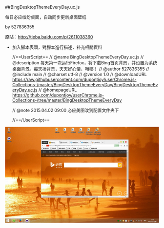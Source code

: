 ##BingDesktopThemeEveryDay.uc.js

每日必应缤纷桌面，自动同步更新桌面壁纸

by 527836355

原貼：http://tieba.baidu.com/p/2611038360

- 加入腳本表頭，對腳本進行描述，补充相關資料

     //==UserScript==
     // @name         BingDesktopThemeEveryDay.uc.js
     // @description  每天第一次运行Firefox，将下载Bing首页背景，并设置为系统桌面背景。每天換背景，天天好心情，哦㖿！
     // @author       527836355
     // @include      main
     // @charset      utf-8
     // @version      1.0
     // @downloadURL  https://raw.githubusercontent.com/dupontjoy/userChrome.js-Collections-/master/BingDesktopThemeEveryDay/BingDesktopThemeEveryDay.uc.js
     // @homepageURL  https://github.com/dupontjoy/userChrome.js-Collections-/tree/master/BingDesktopThemeEveryDay

     // @note         2015.04.02 09:00 必应美图改到配置文件夹下

     //==/UserScript==

![preview](img/preview.jpg)